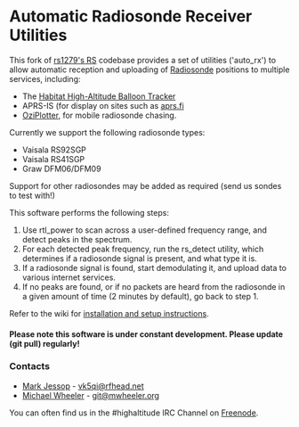 # Automatic Radiosonde Receiver Utilities
This fork of [rs1279's RS](https://github.com/rs1729/RS) codebase provides a set of utilities ('auto_rx') to allow automatic reception and uploading of [Radiosonde](https://en.wikipedia.org/wiki/Radiosonde) positions to multiple services, including:
* The [Habitat High-Altitude Balloon Tracker](https://tracker.habhub.org)
* APRS-IS (for display on sites such as [aprs.fi](https://aprs.fi)
* [OziPlotter](https://github.com/projecthorus/oziplotter), for mobile radiosonde chasing.

Currently we support the following radiosonde types:
* Vaisala RS92SGP
* Vaisala RS41SGP
* Graw DFM06/DFM09

Support for other radiosondes may be added as required (send us sondes to test with!)

This software performs the following steps:
1. Use rtl_power to scan across a user-defined frequency range, and detect peaks in the spectrum.
2. For each detected peak frequency, run the rs_detect utility, which determines if a radiosonde signal is present, and what type it is.
3. If a radiosonde signal is found, start demodulating it, and upload data to various internet services.
4. If no peaks are found, or if no packets are heard from the radiosonde in a given amount of time (2 minutes by default), go back to step 1.

Refer to the wiki for [installation and setup instructions](https://github.com/projecthorus/radiosonde_auto_rx/wiki).

#### Please note this software is under constant development. Please update (git pull) regularly!

### Contacts
* [Mark Jessop](https://github.com/darksidelemm) - vk5qi@rfhead.net
* [Michael Wheeler](https://github.com/TheSkorm) - git@mwheeler.org

You can often find us in the #highaltitude IRC Channel on [Freenode](https://webchat.freenode.net/).
